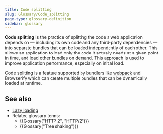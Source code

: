 ```yaml
---
title: Code splitting
slug: Glossary/Code_splitting
page-type: glossary-definition
sidebar: glossary
---
```


**Code splitting** is the practice of splitting the code a web application depends on — including its own code and any third-party dependencies — into separate bundles that can be loaded independently of each other.
This allows an application to load only the code it actually needs at a given point in time, and load other bundles on demand.
This approach is used to improve application performance, especially on initial load.

Code splitting is a feature supported by bundlers like [webpack](https://webpack.js.org/) and [Browserify](https://browserify.org/) which can create multiple bundles that can be dynamically loaded at runtime.

## See also

- [Lazy loading](/en-US/docs/Web/Performance/Guides/Lazy_loading)
- Related glossary terms:
  - {{Glossary("HTTP 2", "HTTP/2")}}
  - {{Glossary("Tree shaking")}}
